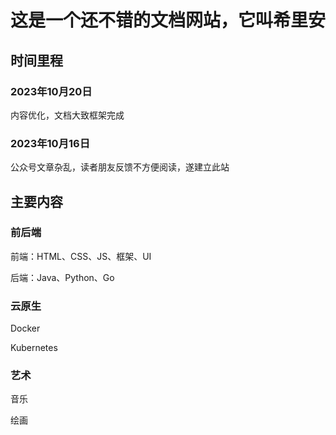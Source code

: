 # 这是一个还不错的文档网站，它叫希里安

## 时间里程

### 2023年10月20日

内容优化，文档大致框架完成

### 2023年10月16日

公众号文章杂乱，读者朋友反馈不方便阅读，遂建立此站

## 主要内容

### 前后端

前端：HTML、CSS、JS、框架、UI

后端：Java、Python、Go

### 云原生

Docker

Kubernetes

### 艺术

音乐

绘画